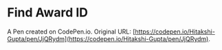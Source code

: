 # Find Award ID

A Pen created on CodePen.io. Original URL: [https://codepen.io/Hitakshi-Gupta/pen/JjQRydm](https://codepen.io/Hitakshi-Gupta/pen/JjQRydm).

